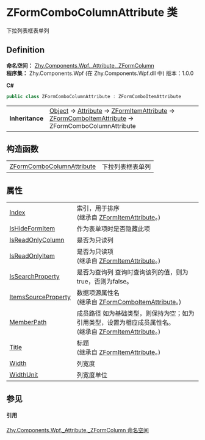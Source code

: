 # ZFormComboColumnAttribute 类


下拉列表框表单列



## Definition
**命名空间：** <a href="abb94ccb-8a67-80c6-17c1-29dfebcf677a">Zhy.Components.Wpf._Attribute._ZFormColumn</a>  
**程序集：** Zhy.Components.Wpf (在 Zhy.Components.Wpf.dll 中) 版本：1.0.0

**C#**
``` C#
public class ZFormComboColumnAttribute : ZFormComboItemAttribute
```

<table><tr><td><strong>Inheritance</strong></td><td><a href="https://learn.microsoft.com/dotnet/api/system.object" target="_blank" rel="noopener noreferrer">Object</a>  →  <a href="https://learn.microsoft.com/dotnet/api/system.attribute" target="_blank" rel="noopener noreferrer">Attribute</a>  →  <a href="16e00374-ec63-2ecd-e4ee-c3b6daf9dd78">ZFormItemAttribute</a>  →  <a href="31739c51-416b-b1d6-edde-86ffd42030be">ZFormComboItemAttribute</a>  →  ZFormComboColumnAttribute</td></tr>
</table>



## 构造函数
<table>
<tr>
<td><a href="56e97494-635c-4d18-f6ef-0b61dca24f33">ZFormComboColumnAttribute</a></td>
<td>下拉列表框表单列</td></tr>
</table>

## 属性
<table>
<tr>
<td><a href="e521cd97-aa4e-ce18-5947-e5877b593919">Index</a></td>
<td>索引，用于排序<br />(继承自 <a href="16e00374-ec63-2ecd-e4ee-c3b6daf9dd78">ZFormItemAttribute</a>。)</td></tr>
<tr>
<td><a href="3bc645b7-50fc-f6a5-7024-591f39839630">IsHideFormItem</a></td>
<td>作为表单项时是否隐藏此项</td></tr>
<tr>
<td><a href="16708e7b-fb55-9894-bbe0-916e957b34f6">IsReadOnlyColumn</a></td>
<td>是否为只读列</td></tr>
<tr>
<td><a href="248ff51a-0a5b-4419-74cf-b964e3060585">IsReadOnlyItem</a></td>
<td>是否为只读项<br />(继承自 <a href="16e00374-ec63-2ecd-e4ee-c3b6daf9dd78">ZFormItemAttribute</a>。)</td></tr>
<tr>
<td><a href="3f4312c4-65a2-faa1-0856-9b4648ad8c28">IsSearchProperty</a></td>
<td>是否为查询列 查询时查询该列的值，则为true，否则为false。</td></tr>
<tr>
<td><a href="19aa696d-0c42-26c1-bd21-5baaf66bcc42">ItemsSourceProperty</a></td>
<td>数据项源属性名<br />(继承自 <a href="31739c51-416b-b1d6-edde-86ffd42030be">ZFormComboItemAttribute</a>。)</td></tr>
<tr>
<td><a href="ae3aba1b-2a90-c7d4-f6ba-c34cd61f2117">MemberPath</a></td>
<td>成员路径 如为基础类型，则保持为空；如为引用类型，设置为相应成员属性名。<br />(继承自 <a href="16e00374-ec63-2ecd-e4ee-c3b6daf9dd78">ZFormItemAttribute</a>。)</td></tr>
<tr>
<td><a href="df7a5551-0f4b-fd09-81dc-a19faeeeffb6">Title</a></td>
<td>标题<br />(继承自 <a href="16e00374-ec63-2ecd-e4ee-c3b6daf9dd78">ZFormItemAttribute</a>。)</td></tr>
<tr>
<td><a href="5659af2a-1776-88ce-8a05-ea2f5e19bf05">Width</a></td>
<td>列宽度</td></tr>
<tr>
<td><a href="f3a173fe-8585-fdb1-41f6-b92309e13a9b">WidthUnit</a></td>
<td>列宽度单位</td></tr>
</table>

## 参见


#### 引用
<a href="abb94ccb-8a67-80c6-17c1-29dfebcf677a">Zhy.Components.Wpf._Attribute._ZFormColumn 命名空间</a>  
